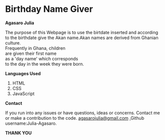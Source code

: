 # Birthday Name Giver 
 **Agasaro Julia**
 

The purpose of this Webpage is to use the birtdate inserted and according to the birthdate give the Akan name.Akan names are derived from Ghanian culture.<br> Frequently in Ghana, children <br>are given their first name <br>as a 'day name' which corresponds<br> to the day in the week they were born.<br>

**Languages Used**

1. HTML
1. CSS
1. JavaScript

**Contact**

If you run into any issues or have questions, ideas or concerns. Contact me or make a contribution to the code. agasarojulia@gmail.com ,Github username:Julia-Agasaro.



**THANK YOU**

